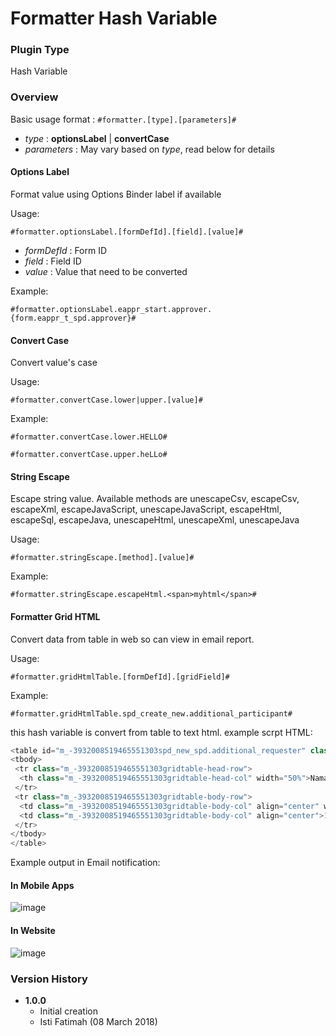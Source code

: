 # Formatter Hash Variable #

### Plugin Type ###
Hash Variable

### Overview ###
Basic usage format : `#formatter.[type].[parameters]#`
*  *type* : **optionsLabel** | **convertCase**
*  *parameters* : May vary based on *type*, read below for details

#### Options Label ####
Format value using Options Binder label if available

Usage:

`#formatter.optionsLabel.[formDefId].[field].[value]#`
*  *formDefId* : Form ID
*  *field* : Field ID
*  *value* : Value that need to be converted

Example:

`#formatter.optionsLabel.eappr_start.approver.{form.eappr_t_spd.approver}#`

#### Convert Case ####
Convert value's case

Usage:

`#formatter.convertCase.lower|upper.[value]#`

Example:

`#formatter.convertCase.lower.HELLO#`

`#formatter.convertCase.upper.heLLo#`

#### String Escape ####

Escape string value. Available methods are  unescapeCsv, escapeCsv, escapeXml, escapeJavaScript, unescapeJavaScript, escapeHtml, escapeSql, escapeJava, unescapeHtml, unescapeXml, unescapeJava

Usage:

`#formatter.stringEscape.[method].[value]#`

Example:

`#formatter.stringEscape.escapeHtml.<span>myhtml</span>#`

#### Formatter Grid HTML ####
Convert data from table in web so can view in email report.

Usage:

`#formatter.gridHtmlTable.[formDefId].[gridField]#`

Example:

`#formatter.gridHtmlTable.spd_create_new.additional_participant#`

this hash variable is convert from table to text html.
example scrpt HTML:
```javascript
<table id="m_-3932008519465551303spd_new_spd.additional_requester" class="m_-3932008519465551303gridtable-tab" width="100%">
<tbody>
 <tr class="m_-3932008519465551303gridtable-head-row">
  <th class="m_-3932008519465551303gridtable-head-col" width="50%">Nama</th><th class="m_-3932008519465551303" width="50%">Jumlah</th>
 </tr>
 <tr class="m_-3932008519465551303gridtable-body-row">
  <td class="m_-3932008519465551303gridtable-body-col" align="center" width="50%">Emil Ermindra</td>
  <td class="m_-3932008519465551303gridtable-body-col" align="center">12868421.00</td>
 </tr>
</tbody>
</table>
```

Example output in Email notification:

#### In Mobile Apps ####
![image](/uploads/fd1aec48c28e2b644a94aa48b0c6d796/image.png)

#### In Website ####
![image](/uploads/3b13935ecf5aa25f36dafd1f874dfd42/image.png)
### Version History ###

*  **1.0.0**
   * Initial creation
   * Isti Fatimah (08 March 2018)

